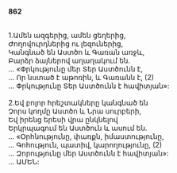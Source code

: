 **862**

\
1.Ամեն ազգերից, ամեն ցեղերից,\
Ժողովուրդներից ու լեզուներից,\
Կանգնած են Աստծո և Գառան առջև,\
Բարձր ձայներով աղաղակում են.\
 ... «Փրկությունը մեր Տեր Աստծունն է,\
 ... Որ նստած է աթոռին, և Գառանն է, (2)\
 ... Փրկությունը Տեր Աստծունն է հավիտյան»:\
\
2.Եվ բոլոր հրեշտակները կանգնած են\
Չորս կողմը Աստծո և Նրա սուրբերի,\
Եվ իրենց երեսի վրա ընկնելով\
Երկրպագում են Աստծուն և ասում են.\
 ... «Օրհնությունը, փառքն, իմաստությունը,\
 ... Գոհություն, պատիվ, կարողությունը, (2)\
 ... Զորությունը մեր Աստծունն է հավիտյան»:\
 ... ԱՄԵՆ:
